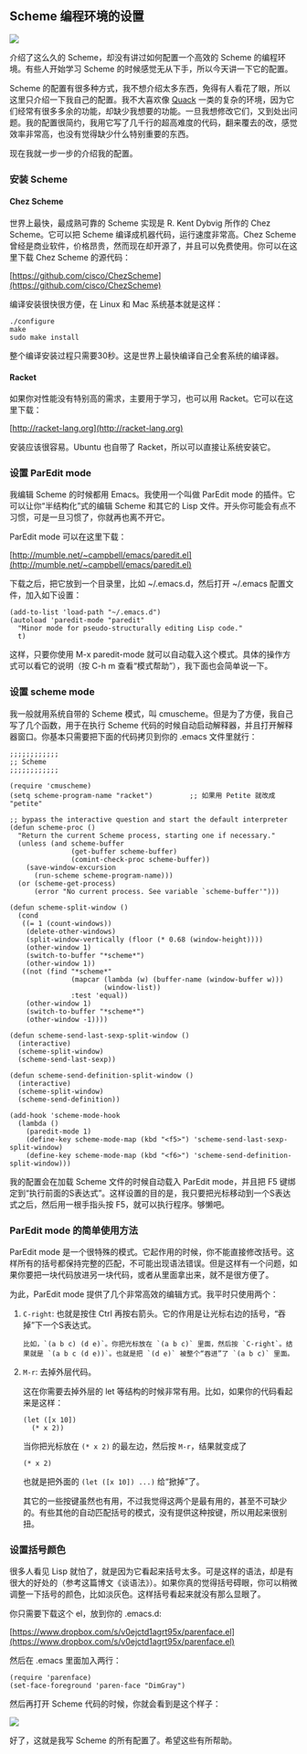 ## Scheme 编程环境的设置

![](http://www.yinwang.org/images/paredit1.gif)

介绍了这么久的 Scheme，却没有讲过如何配置一个高效的 Scheme 的编程环境。有些人开始学习 Scheme 的时候感觉无从下手，所以今天讲一下它的配置。

Scheme 的配置有很多种方式，我不想介绍太多东西，免得有人看花了眼，所以这里只介绍一下我自己的配置。我不大喜欢像 [Quack](http://www.neilvandyke.org/quack) 一类的复杂的环境，因为它们经常有很多多余的功能，却缺少我想要的功能。一旦我想修改它们，又到处出问题。我的配置很简约，我用它写了几千行的超高难度的代码，翻来覆去的改，感觉效率非常高，也没有觉得缺少什么特别重要的东西。

现在我就一步一步的介绍我的配置。

### 安装 Scheme

#### Chez Scheme

世界上最快，最成熟可靠的 Scheme 实现是 R. Kent Dybvig 所作的 Chez Scheme。它可以把 Scheme 编译成机器代码，运行速度非常高。Chez Scheme 曾经是商业软件，价格昂贵，然而现在却开源了，并且可以免费使用。你可以在这里下载 Chez Scheme 的源代码：

[https://github.com/cisco/ChezScheme](https://github.com/cisco/ChezScheme)

编译安装很快很方便，在 Linux 和 Mac 系统基本就是这样：

<div class="highlighter-rouge">

    ./configure
    make
    sudo make install

</div>

整个编译安装过程只需要30秒。这是世界上最快编译自己全套系统的编译器。

#### Racket

如果你对性能没有特别高的需求，主要用于学习，也可以用 Racket。它可以在这里下载：

[http://racket-lang.org](http://racket-lang.org)

安装应该很容易。Ubuntu 也自带了 Racket，所以可以直接让系统安装它。

### 设置 ParEdit mode

我编辑 Scheme 的时候都用 Emacs。我使用一个叫做 ParEdit mode 的插件。它可以让你“半结构化”式的编辑 Scheme 和其它的 Lisp 文件。开头你可能会有点不习惯，可是一旦习惯了，你就再也离不开它。

ParEdit mode 可以在这里下载：

[http://mumble.net/~campbell/emacs/paredit.el](http://mumble.net/~campbell/emacs/paredit.el)

下载之后，把它放到一个目录里，比如 ~/.emacs.d，然后打开 ~/.emacs 配置文件，加入如下设置：

<div class="highlighter-rouge">

    (add-to-list 'load-path "~/.emacs.d")
    (autoload 'paredit-mode "paredit"
      "Minor mode for pseudo-structurally editing Lisp code."
      t)

</div>

这样，只要你使用 M-x paredit-mode 就可以自动载入这个模式。具体的操作方式可以看它的说明（按 C-h m 查看“模式帮助”），我下面也会简单说一下。

### 设置 scheme mode

我一般就用系统自带的 Scheme 模式，叫 cmuscheme。但是为了方便，我自己写了几个函数，用于在执行 Scheme 代码的时候自动启动解释器，并且打开解释器窗口。你基本只需要把下面的代码拷贝到你的 .emacs 文件里就行：

<div class="highlighter-rouge">

    ;;;;;;;;;;;;
    ;; Scheme 
    ;;;;;;;;;;;;

    (require 'cmuscheme)
    (setq scheme-program-name "racket")         ;; 如果用 Petite 就改成 "petite"

    ;; bypass the interactive question and start the default interpreter
    (defun scheme-proc ()
      "Return the current Scheme process, starting one if necessary."
      (unless (and scheme-buffer
                   (get-buffer scheme-buffer)
                   (comint-check-proc scheme-buffer))
        (save-window-excursion
          (run-scheme scheme-program-name)))
      (or (scheme-get-process)
          (error "No current process. See variable `scheme-buffer'")))

    (defun scheme-split-window ()
      (cond
       ((= 1 (count-windows))
        (delete-other-windows)
        (split-window-vertically (floor (* 0.68 (window-height))))
        (other-window 1)
        (switch-to-buffer "*scheme*")
        (other-window 1))
       ((not (find "*scheme*"
                   (mapcar (lambda (w) (buffer-name (window-buffer w)))
                           (window-list))
                   :test 'equal))
        (other-window 1)
        (switch-to-buffer "*scheme*")
        (other-window -1))))

    (defun scheme-send-last-sexp-split-window ()
      (interactive)
      (scheme-split-window)
      (scheme-send-last-sexp))

    (defun scheme-send-definition-split-window ()
      (interactive)
      (scheme-split-window)
      (scheme-send-definition))

    (add-hook 'scheme-mode-hook
      (lambda ()
        (paredit-mode 1)
        (define-key scheme-mode-map (kbd "<f5>") 'scheme-send-last-sexp-split-window)
        (define-key scheme-mode-map (kbd "<f6>") 'scheme-send-definition-split-window)))

</div>

我的配置会在加载 Scheme 文件的时候自动载入 ParEdit mode，并且把 F5 键绑定到“执行前面的S表达式”。这样设置的目的是，我只要把光标移动到一个S表达式之后，然后用一根手指头按 F5，就可以执行程序。够懒吧。

### ParEdit mode 的简单使用方法

ParEdit mode 是一个很特殊的模式。它起作用的时候，你不能直接修改括号。这样所有的括号都保持完整的匹配，不可能出现语法错误。但是这样有一个问题，如果你要把一块代码放进另一块代码，或者从里面拿出来，就不是很方便了。

为此，ParEdit mode 提供了几个非常高效的编辑方式。我平时只使用两个：

1.  `C-right`: 也就是按住 Ctrl 再按右箭头。它的作用是让光标右边的括号，“吞掉”下一个S表达式。

    <div class="highlighter-rouge">

        比如，`(a b c) (d e)`。你把光标放在 `(a b c)` 里面，然后按 `C-right`。结果就是 `(a b c (d e))`。也就是把 `(d e)` 被整个“吞进”了 `(a b c)` 里面。 

    </div>

2.  `M-r`: 去掉外层代码。

    这在你需要去掉外层的 let 等结构的时候非常有用。比如，如果你的代码看起来是这样：

    <div class="highlighter-rouge">

        (let ([x 10])
          (* x 2))

    </div>

    当你把光标放在 `(* x 2)` 的最左边，然后按 `M-r`，结果就变成了

    <div class="highlighter-rouge">

        (* x 2)

    </div>

    也就是把外面的 `(let ([x 10]) ...)` 给“掀掉”了。

    其它的一些按键虽然也有用，不过我觉得这两个是最有用的，甚至不可缺少的。有些其他的自动匹配括号的模式，没有提供这种按键，所以用起来很别扭。

### 设置括号颜色

很多人看见 Lisp 就怕了，就是因为它看起来括号太多。可是这样的语法，却是有很大的好处的（参考这篇博文《谈语法》）。如果你真的觉得括号碍眼，你可以稍微调整一下括号的颜色，比如淡灰色。这样括号看起来就没有那么显眼了。

你只需要下载这个 el，放到你的 .emacs.d:

[https://www.dropbox.com/s/v0ejctd1agrt95x/parenface.el](https://www.dropbox.com/s/v0ejctd1agrt95x/parenface.el)

然后在 .emacs 里面加入两行：

<div class="highlighter-rouge">

    (require 'parenface)
    (set-face-foreground 'paren-face "DimGray")

</div>

然后再打开 Scheme 代码的时候，你就会看到是这个样子：

![](http://www.yinwang.org/images/scheme-paren.jpeg)

好了，这就是我写 Scheme 的所有配置了。希望这些有所帮助。
